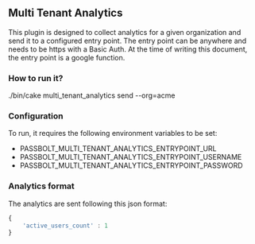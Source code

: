## Multi Tenant Analytics
This plugin is designed to collect analytics for a given organization and send it to a configured entry point.
The entry point can be anywhere and needs to be https with a Basic Auth. At the time of writing this document, the 
entry point is a google function.

### How to run it?
./bin/cake multi_tenant_analytics send --org=acme

### Configuration
To run, it requires the following environment variables to be set:
- PASSBOLT_MULTI_TENANT_ANALYTICS_ENTRYPOINT_URL
- PASSBOLT_MULTI_TENANT_ANALYTICS_ENTRYPOINT_USERNAME
- PASSBOLT_MULTI_TENANT_ANALYTICS_ENTRYPOINT_PASSWORD

### Analytics format
The analytics are sent following this json format:
```javascript
{
    'active_users_count' : 1
}
```
